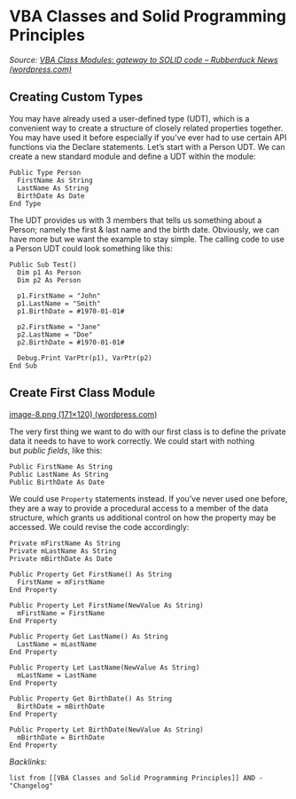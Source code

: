 # VBA Classes and Solid Programming Principles

*Source: [VBA Class Modules: gateway to SOLID code – Rubberduck News (wordpress.com)](https://rubberduckvba.wordpress.com/2020/02/27/vba-classes-gateway-to-solid/)*

## Creating Custom Types

You may have already used a user-defined type (UDT), which is a convenient way to create a structure of closely related properties together. You may have used it before especially if you’ve ever had to use certain API functions via the Declare statements. Let’s start with a Person UDT. We can create a new standard module and define a UDT within the module:

````VBA
Public Type Person
  FirstName As String
  LastName As String
  BirthDate As Date
End Type
````

The UDT provides us with 3 members that tells us something about a Person; namely the first & last name and the birth date. Obviously, we can have more but we want the example to stay simple. The calling code to use a Person UDT could look something like this:

````VBA
Public Sub Test()
  Dim p1 As Person
  Dim p2 As Person
   
  p1.FirstName = "John"
  p1.LastName = "Smith"
  p1.BirthDate = #1970-01-01#
   
  p2.FirstName = "Jane"
  p2.LastName = "Doe"
  p2.BirthDate = #1970-01-01#
 
  Debug.Print VarPtr(p1), VarPtr(p2)
End Sub
````

## Create First Class Module

[image-8.png (171×120) (wordpress.com)](https://rubberduckvba.files.wordpress.com/2020/02/image-8.png)

The very first thing we want to do with our first class is to define the private data it needs to have to work correctly. We could start with nothing but *public fields*, like this:

````VBA
Public FirstName As String
Public LastName As String
Public BirthDate As Date
````

We could use `Property` statements instead. If you’ve never used one before, they are a way to provide a procedural access to a member of the data structure, which grants us additional control on how the property may be accessed. We could revise the code accordingly:

````VBA
Private mFirstName As String
Private mLastName As String
Private mBirthDate As Date
 
Public Property Get FirstName() As String
  FirstName = mFirstName
End Property
 
Public Property Let FirstName(NewValue As String)
  mFirstName = FirstName
End Property
 
Public Property Get LastName() As String
  LastName = mLastName
End Property
 
Public Property Let LastName(NewValue As String)
  mLastName = LastName
End Property
 
Public Property Get BirthDate() As String
  BirthDate = mBirthDate
End Property
 
Public Property Let BirthDate(NewValue As String)
  mBirthDate = BirthDate
End Property
````

*Backlinks:*

````dataview
list from [[VBA Classes and Solid Programming Principles]] AND -"Changelog"
````
